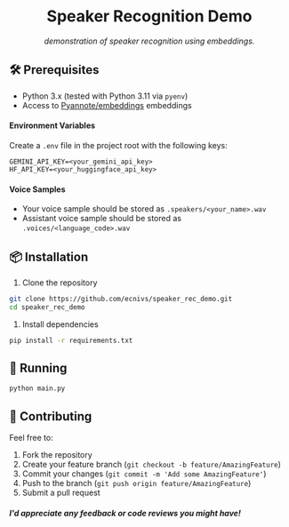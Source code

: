 <h1 align="center">Speaker Recognition Demo</h1>
<p align="center"><em>demonstration of speaker recognition using embeddings.</em></p>

## 🛠️ Prerequisites
- Python 3.x (tested with Python 3.11 via `pyenv`)
- Access to [Pyannote/embeddings](https://huggingface.co/pyannote/embedding) embeddings

#### Environment Variables
Create a `.env` file in the project root with the following keys:
```
GEMINI_API_KEY=<your_gemini_api_key>
HF_API_KEY=<your_huggingface_api_key>
```

#### Voice Samples
- Your voice sample should be stored as `.speakers/<your_name>.wav`
- Assistant voice sample should be stored as `.voices/<language_code>.wav`

## 📦 Installation
1. Clone the repository
```bash
git clone https://github.com/ecnivs/speaker_rec_demo.git
cd speaker_rec_demo
```
1. Install dependencies
```bash
pip install -r requirements.txt
```

## 🚀 Running
```bash
python main.py
```

## 🙌 Contributing
Feel free to:
1. Fork the repository
2. Create your feature branch (`git checkout -b feature/AmazingFeature`)
3. Commit your changes (`git commit -m 'Add some AmazingFeature'`)
4. Push to the branch (`git push origin feature/AmazingFeature`)
5. Submit a pull request

#### *I'd appreciate any feedback or code reviews you might have!*
